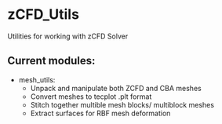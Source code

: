 # zCFD_Utils
Utilities for working with zCFD Solver

## Current modules:

* mesh_utils:
  * Unpack and manipulate both ZCFD and CBA meshes
  * Convert meshes to tecplot .plt format
  * Stitch together multible mesh blocks/ multiblock meshes
  * Extract surfaces for RBF mesh deformation

